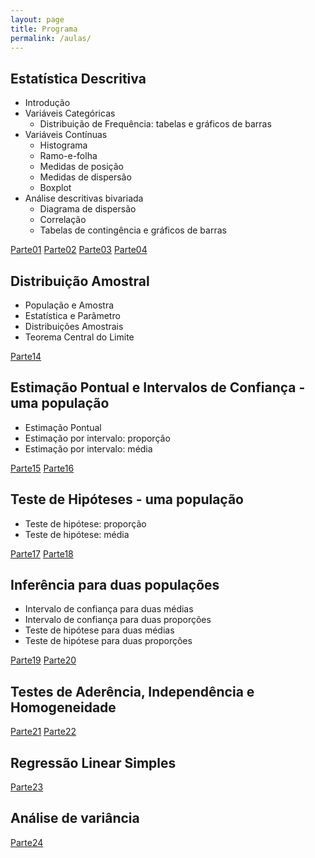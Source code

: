 ```yaml
---
layout: page
title: Programa
permalink: /aulas/
---
```




## Estatística Descritiva

* Introdução
* Variáveis Categóricas
  + Distribuição de Frequência: tabelas e gráficos de barras
* Variáveis Contínuas
  + Histograma
  + Ramo-e-folha
  + Medidas de posição
  + Medidas de dispersão
  + Boxplot
* Análise descritivas bivariada
  + Diagrama de dispersão
  + Correlação
  + Tabelas de contingência e gráficos de barras

[Parte01](slides/parte01/parte01.html)
[Parte02](slides/parte02/parte02.html)
[Parte03](slides/parte03/parte03.html)
[Parte04](slides/parte04/parte04.html)


## Distribuição Amostral
* População e Amostra
* Estatística e Parâmetro
* Distribuições Amostrais
* Teorema Central do Limite

[Parte14](slides/parte14/parte14.html)

## Estimação Pontual e Intervalos de Confiança - uma população
* Estimação Pontual
* Estimação por intervalo: proporção
* Estimação por intervalo: média

[Parte15](slides/parte15/parte15.html)
[Parte16](slides/parte16/parte16.html)

## Teste de Hipóteses - uma população
* Teste de hipótese: proporção
* Teste de hipótese: média

[Parte17](slides/parte17/parte17.html)
[Parte18](slides/parte18/parte18.html)

## Inferência para duas populações
* Intervalo de confiança para duas médias
* Intervalo de confiança para duas proporções
* Teste de hipótese para duas médias
* Teste de hipótese para duas proporções

[Parte19](slides/parte19/parte19.html)
[Parte20](slides/parte20/parte20.html)

## Testes de Aderência, Independência e Homogeneidade

[Parte21](slides/parte21/parte21.html)
[Parte22](slides/parte22/parte22.html)

## Regressão Linear Simples

[Parte23](slides/parte23/parte23.html)

## Análise de variância

[Parte24](slides/parte24/parte24.html)
